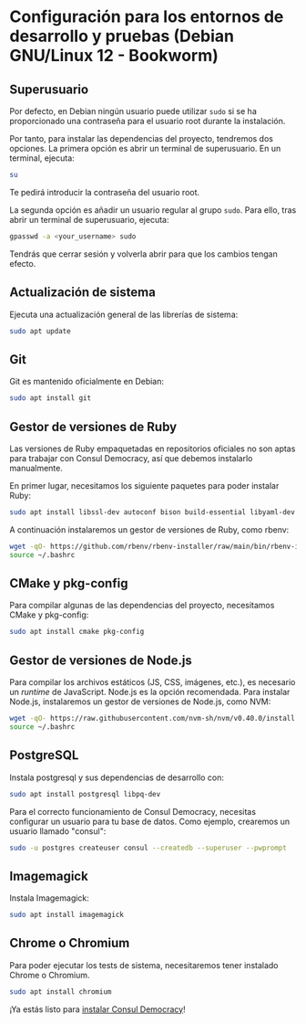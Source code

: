 # Configuración para los entornos de desarrollo y pruebas (Debian GNU/Linux 12 - Bookworm)

## Superusuario

Por defecto, en Debian ningún usuario puede utilizar `sudo` si se ha proporcionado una contraseña para el usuario root durante la instalación.

Por tanto, para instalar las dependencias del proyecto, tendremos dos opciones. La primera opción es abrir un terminal de superusuario. En un terminal, ejecuta:

```bash
su
```

Te pedirá introducir la contraseña del usuario root.

La segunda opción es añadir un usuario regular al grupo `sudo`. Para ello, tras abrir un terminal de superusuario, ejecuta:

```bash
gpasswd -a <your_username> sudo
```

Tendrás que cerrar sesión y volverla abrir para que los cambios tengan efecto.

## Actualización de sistema

Ejecuta una actualización general de las librerías de sistema:

```bash
sudo apt update
```

## Git

Git es mantenido oficialmente en Debian:

```bash
sudo apt install git
```

## Gestor de versiones de Ruby

Las versiones de Ruby empaquetadas en repositorios oficiales no son aptas para trabajar con Consul Democracy, así que debemos instalarlo manualmente.

En primer lugar, necesitamos los siguiente paquetes para poder instalar Ruby:

```bash
sudo apt install libssl-dev autoconf bison build-essential libyaml-dev libreadline-dev zlib1g-dev libncurses-dev libffi-dev libgdbm-dev
```

A continuación instalaremos un gestor de versiones de Ruby, como rbenv:

```bash
wget -qO- https://github.com/rbenv/rbenv-installer/raw/main/bin/rbenv-installer | bash
source ~/.bashrc
```

## CMake y pkg-config

Para compilar algunas de las dependencias del proyecto, necesitamos CMake y pkg-config:

```bash
sudo apt install cmake pkg-config
```

## Gestor de versiones de Node.js

Para compilar los archivos estáticos (JS, CSS, imágenes, etc.), es necesario un _runtime_ de JavaScript. Node.js es la opción recomendada. Para instalar Node.js, instalaremos un gestor de versiones de Node.js, como NVM:

```bash
wget -qO- https://raw.githubusercontent.com/nvm-sh/nvm/v0.40.0/install.sh | bash
source ~/.bashrc
```

## PostgreSQL

Instala postgresql y sus dependencias de desarrollo con:

```bash
sudo apt install postgresql libpq-dev
```

Para el correcto funcionamiento de Consul Democracy, necesitas configurar un usuario para tu base de datos. Como ejemplo, crearemos un usuario llamado "consul":

```bash
sudo -u postgres createuser consul --createdb --superuser --pwprompt
```

## Imagemagick

Instala Imagemagick:

```bash
sudo apt install imagemagick
```

## Chrome o Chromium

Para poder ejecutar los tests de sistema, necesitaremos tener instalado Chrome o Chromium.

```bash
sudo apt install chromium
```

¡Ya estás listo para [instalar Consul Democracy](local_installation.md)!
